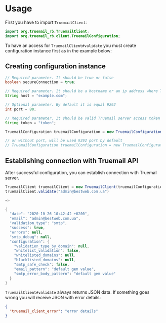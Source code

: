 # Usage

First you have to import `TruemailClient`:

```java
import org.truemail_rb.TruemailClient;
import org.truemail_rb.client.TruemailConfiguration;
```

To have an access for `TruemailClient#validate` you must create configuration instance first as in the example below:

## Creating configuration instance

```java
// Required parameter. It should be true or false
boolean secureConnection = true;

// Required parameter. It should be a hostname or an ip address where Truemail server runs
String host = "example.com";

// Optional parameter. By default it is equal 9292
int port = 80;

// Required parameter. It should be valid Truemail server access token
String token = "token";

TruemailConfiguration truemailConfiguration = new TruemailConfiguration(secureConnection, host, token, port);

// or without port, will be used 9292 port by default
// TruemailConfiguration truemailConfiguration = new TruemailConfiguration(secureConnection, host, token);
```

## Establishing connection with Truemail API

After successful configuration, you can establish connection with Truemail server.

```java
TruemailClient truemailClient = new TruemailClient(truemailConfiguration);
truemailClient.validate("admin@bestweb.com.ua")

=>

{
  "date": "2020-10-26 10:42:42 +0200",
  "email": "admin@bestweb.com.ua",
  "validation_type": "smtp",
  "success": true,
  "errors": null,
  "smtp_debug": null,
  "configuration": {
    "validation_type_by_domain": null,
    "whitelist_validation": false,
    "whitelisted_domains": null,
    "blacklisted_domains": null,
    "smtp_safe_check": false,
    "email_pattern": "default gem value",
    "smtp_error_body_pattern": "default gem value"
  }
}
```

`TruemailClient#validate` always returns JSON data. If something goes wrong you will receive JSON with error details:

```json
{
  "truemail_client_error": "error details"
}
```
